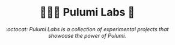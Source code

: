 <div align="center"> 
    <h1> 👨🏻‍💻 Pulumi Labs 🔬 </h1>
    <h6> :octocat: Pulumi Labs is a collection of experimental projects that showcase the power of Pulumi. </h6>
</div>

